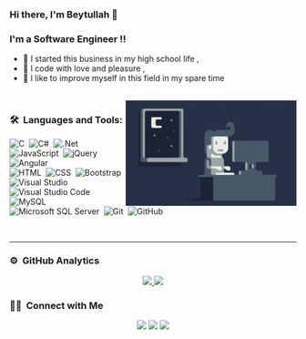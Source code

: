 ### Hi there, I'm Beytullah 👋

### I'm a Software Engineer !!

- 🔭 I started this business in my high school life ,
- 🌱 I code with love and pleasure ,
- 👯 I like to improve myself in this field in my spare time
 
<br />

<img alt="Night Coding" src="https://raw.githubusercontent.com/AVS1508/AVS1508/master/assets/Night-Coding.gif" align="right"/>

### 🛠 &nbsp;Languages and Tools:

![C](https://img.shields.io/badge/-C-05122A?style=flat&logo=C&logoColor=A8B9CC)&nbsp;
![C#](https://img.shields.io/badge/-C%20Sharp-142035?style=flat&logo=C&logoColor=#239120)&nbsp;
![.Net](https://img.shields.io/badge/-.NET-142035?style=flat&logo=.NET&logoColor=512BD4)\
![JavaScript](https://img.shields.io/badge/-JavaScript-05122A?style=flat&logo=javascript)&nbsp;
![jQuery](https://img.shields.io/badge/-jQuery-05122A?style=flat&logo=jQuery&logoColor=0769AD)&nbsp;
![Angular](https://img.shields.io/badge/-Angular-05122A?style=flat&logo=Angular&logoColor=#DD0031)\
![HTML](https://img.shields.io/badge/-HTML-05122A?style=flat&logo=HTML5)&nbsp;
![CSS](https://img.shields.io/badge/-CSS-05122A?style=flat&logo=CSS3&logoColor=1572B6)&nbsp;
![Bootstrap](https://img.shields.io/badge/-Bootstrap-05122A?style=flat&logo=bootstrap&logoColor=563D7C)\
![Visual Studio](https://img.shields.io/badge/-Visual%20Studio-05122A?style=flat&logo=visual-studio&logoColor=5C2D91)&nbsp;
![Visual Studio Code](https://img.shields.io/badge/-Visual%20Studio%20Code-05122A?style=flat&logo=visual-studio-code&logoColor=007ACC)\
![MySQL](https://img.shields.io/badge/-MySQL-05122A?style=flat&logo=MySQL&logoColor=white)&nbsp;
![Microsoft SQL Server](https://img.shields.io/badge/-Microsoft%20SQL%20Server-05122A?style=flat&logo=microsoft-sql-server&logoColor=CC2927)&nbsp;
![Git](https://img.shields.io/badge/-Git-05122A?style=flat&logo=git)&nbsp;
![GitHub](https://img.shields.io/badge/-GitHub-05122A?style=flat&logo=github)&nbsp;

<br />

---

### ⚙️ &nbsp;GitHub Analytics

<p align="center">
<a href="https://github.com/AVS1508">
  <img height="180em" src="https://github-readme-stats-eight-theta.vercel.app/api?username=tiryakibeytullah&show_icons=true&theme=algolia&include_all_commits=true&count_private=true"/>
  <img height="180em" src="https://github-readme-stats-eight-theta.vercel.app/api/top-langs/?username=tiryakibeytullah&layout=compact&langs_count=8&theme=algolia"/>
</a>
</p>


### 🤝🏻 &nbsp;Connect with Me

<p align="center">
<a href="https://www.linkedin.com/in/beytullah-tiryaki-a98b98177/"><img src="https://img.shields.io/badge/-Beytullah%20Tiryaki%20-0077B5?style=flat&logo=Linkedin&logoColor=white"/></a>
<a href="mailto:tiryakibeytullah10@gmail.com"><img src="https://img.shields.io/badge/-tiryakibeytullah10@gmail.com-D14836?style=flat&logo=Gmail&logoColor=white"/></a>
<a href="https://www.instagram.com/beytullahtryk/?hl=tr"><img src="https://img.shields.io/badge/-@tiraykibeytullah-E4405F?style=flat&logo=Instagram&logoColor=white"/></a>
</p>


